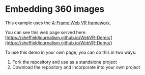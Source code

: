 # Embedding 360 images

This example uses the [A-Frame Web VR framework](https://aframe.io/). 

You can see this web page served here:
[https://sheffieldjournalism.github.io/WebVR-Demo/](https://sheffieldjournalism.github.io/WebVR-Demo/)

To use this demo in your own page, you can do this in two ways:

1. Fork the repository and use as a standalone project
2. Download the repository and incorporate into your own project

